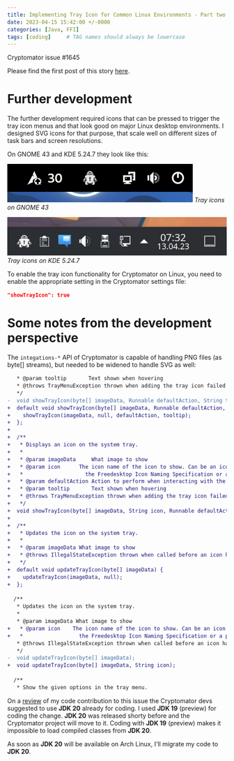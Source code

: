 ```yaml
---
title: Implementing Tray Icon for Common Linux Environments - Part two
date: 2023-04-15 15:42:00 +/-0000
categories: [Java, FFI]
tags: [coding]     # TAG names should always be lowercase
---
```

Cryptomator issue #1645

Please find the first post of this story [here](https://blog.purejava.org/posts/issue1645/).

# Further development
The further development required icons that can be pressed to trigger the tray icon menus and that look good on major Linux desktop environments. I designed SVG icons for that purpose, that scale well on different sizes of task bars and screen resolutions.

On GNOME 43 and KDE 5.24.7 they look like this:

![GNOME-TrayIcons](/assets/gnome43.png)
_Tray icons on GNOME 43_

![KDE-TrayIcons](/assets/kde524.png)
_Tray icons on KDE 5.24.7_

To enable the tray icon functionality for Cryptomator on Linux, you need to enable the appropriate setting in the Cryptomator settings file:
```json
"showTrayIcon": true
```

# Some notes from the development perspective
The `integations-*` API of Cryptomator is capable of handling PNG files (as byte[] streams), but needed to be widened to handle SVG as well:
```diff
   * @param tooltip       Text shown when hovering
   * @throws TrayMenuException thrown when adding the tray icon failed
   */
-  void showTrayIcon(byte[] imageData, Runnable defaultAction, String tooltip) throws TrayMenuException;
+  default void showTrayIcon(byte[] imageData, Runnable defaultAction, String tooltip) throws TrayMenuException {
+    showTrayIcon(imageData, null, defaultAction, tooltip);
+  };
+
+  /**
+   * Displays an icon on the system tray.
+   *
+   * @param imageData     What image to show
+   * @param icon      The icon name of the icon to show. Can be an icon name following
+   *                    the Freedesktop Icon Naming Specification or a path to an icon file
+   * @param defaultAction Action to perform when interacting with the icon directly instead of its menu
+   * @param tooltip       Text shown when hovering
+   * @throws TrayMenuException thrown when adding the tray icon failed
+   */
+  void showTrayIcon(byte[] imageData, String icon, Runnable defaultAction, String tooltip) throws TrayMenuException;
+
+  /**
+   * Updates the icon on the system tray.
+   *
+   * @param imageData What image to show
+   * @throws IllegalStateException thrown when called before an icon has been added
+   */
+  default void updateTrayIcon(byte[] imageData) {
+    updateTrayIcon(imageData, null);
+  };

  /**
   * Updates the icon on the system tray.
   *
   * @param imageData What image to show
+   * @param icon    The icon name of the icon to show. Can be an icon name following
+   *                  the Freedesktop Icon Naming Specification or a path to an icon file
   * @throws IllegalStateException thrown when called before an icon has been added
   */
-  void updateTrayIcon(byte[] imageData);
+  void updateTrayIcon(byte[] imageData, String icon);

  /**
   * Show the given options in the tray menu.
```

On a [review](https://github.com/cryptomator/cryptomator/pull/2862) of my code contribution to this issue the Cryptomator devs suggested to use **JDK 20** already for coding. I used **JDK 19** (preview) for coding the change. **JDK 20** was released shorty before and the Cryptomator project will move to it.
Coding with **JDK 19** (preview) makes it impossible to load compiled classes from **JDK 20**.

As soon as **JDK 20** will be available on Arch Linux, I'll migrate my code to **JDK 20**.